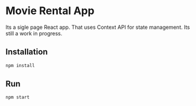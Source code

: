 # Movie Rental App
Its a sigle page React app. That uses Context API for state management.
Its still a work in progress.

## Installation
```bash
npm install
```

## Run
```bash
npm start
```